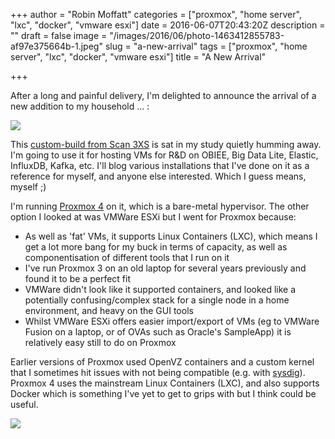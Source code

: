 +++
author = "Robin Moffatt"
categories = ["proxmox", "home server", "lxc", "docker", "vmware esxi"]
date = 2016-06-07T20:43:20Z
description = ""
draft = false
image = "/images/2016/06/photo-1463412855783-af97e375664b-1.jpeg"
slug = "a-new-arrival"
tags = ["proxmox", "home server", "lxc", "docker", "vmware esxi"]
title = "A New Arrival"

+++

After a long and painful delivery, I'm delighted to announce the arrival of a new addition to my household ... : 

![](/content/images/2016/06/IMG_3813.jpg)

This [custom-build from Scan 3XS](https://www.scan.co.uk/3xs/shared/98f6ed5b-7fc4-492c-b66c-3c0e4117dd9c) is sat in my study quietly humming away. I'm going to use it for hosting VMs for R&D on OBIEE, Big Data Lite, Elastic, InfluxDB, Kafka, etc. 
I'll blog various installations that I've done on it as a reference for myself, and anyone else interested. Which I guess means, myself ;)

I'm running [Proxmox 4](https://www.proxmox.com/en/) on it, which is a bare-metal hypervisor. The other option I looked at was VMWare ESXi but I went for Proxmox because: 

- As well as 'fat' VMs, it supports Linux Containers (LXC), which means I get a lot more bang for my buck in terms of capacity, as well as componentisation of different tools that I run on it
- I've run Proxmox 3 on an old laptop for several years previously and found it to be a perfect fit
- VMWare didn't look like it supported containers, and looked like a potentially confusing/complex stack for a single node in a home environment, and heavy on the GUI tools
- Whilst VMWare ESXi offers easier import/export of VMs (eg to VMWare Fusion on a laptop, or of OVAs such as Oracle's SampleApp) it is relatively easy still to do on Proxmox

Earlier versions of Proxmox used OpenVZ containers and a custom kernel that I sometimes hit issues with not being compatible (e.g. with [sysdig](https://github.com/draios/sysdig/issues/415)). Proxmox 4 uses the mainstream Linux Containers (LXC), and also supports Docker which is something I've yet to get to grips with but I think could be useful. 

![](/content/images/2016/06/proxmox01.png)